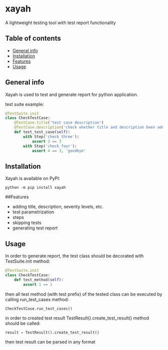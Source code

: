 # xayah
A lightweight testing tool with test report functionality

## Table of contents
* [General info](#general-info)
* [Installation](#installation)
* [Features](#Features)
* [Usage](#usage)

## General info
Xayah is used to test and generate report for 
python application.

test suite example:
```python
@TestSuite.init
class CheckTestCase:
    @TestCase.title('test case description')
    @TestCase.description('check whether title and description been added to test case')
    def test_test_case(self):
        with Step('check three'):
            assert 3 == 3
        with Step('check four'):
            assert 4 == 3, 'goodbye'
```

## Installation
Xayah is available on PyPI:
```commandline
python -m pip install xayah
```

##Features
* adding title, description, severity levels, etc.
* test parametrization
* steps
* skipping tests
* generating test report

## Usage
In order to generate report, the test class should be
decorated with TestSuite.init method:
```python
@TestSuite.init
class CheckTestCase:
    def test_method(self):
        assert 1 == 1
```

then all test method (with test prefix) of the 
tested class can be executed by calling
run_test_cases method:
```
CheckTestCase.run_test_cases()
```

in order to created test result
TestResult().create_test_result() method should
be called:
```python
result = TestResult().create_test_result()
```
then test result can be parsed in any format
